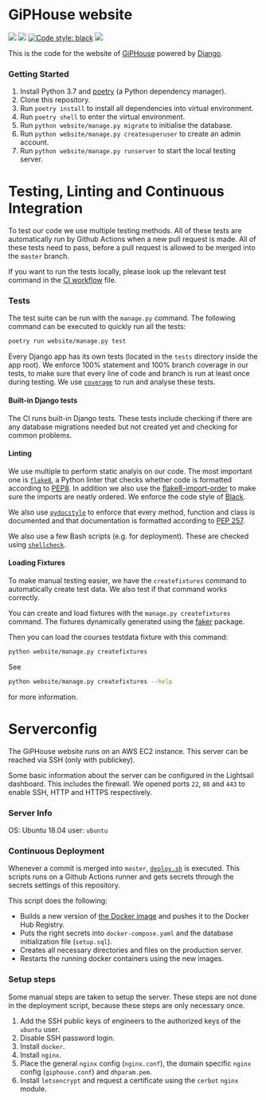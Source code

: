 # GiPHouse website 

![](https://github.com/giphouse/Website/workflows/Linting%20and%20Testing/badge.svg) ![](https://github.com/giphouse/Website/workflows/Deploy%20to%20production/badge.svg) [![Code style: black](https://img.shields.io/badge/code%20style-black-000000.svg)](https://github.com/psf/black) ![](https://img.shields.io/badge/coverage-100%25-brightgreen)

This is the code for the website of [GiPHouse](http://giphouse.nl/) powered by [Django](https://www.djangoproject.com/).

### Getting Started

1. Install Python 3.7 and [poetry](https://poetry.eustace.io/) (a Python dependency manager).
2. Clone this repository.
3. Run `poetry install` to install all dependencies into virtual environment.
4. Run `poetry shell` to enter the virtual environment.
5. Run `python website/manage.py migrate` to initialise the database.
5. Run `python website/manage.py createsuperuser` to create an admin account.
6. Run `python website/manage.py runserver` to start the local testing server.

# Testing, Linting and Continuous Integration

To test our code we use multiple testing methods. All of these tests are automatically run by Github Actions when a new pull request is made.
All of these tests need to pass, before a pull request is allowed to be merged into the `master` branch.

If you want to run the tests locally, please look up the relevant test command in the [CI workflow](/.github/workflows/ci.yaml) file.
 
### Tests

The test suite can be run with the `manage.py` command. The following command can be executed to quickly run all the tests:

```bash
poetry run website/manage.py test
```
Every Django app has its own tests (located in the `tests` directory inside the app root). We enforce 100% statement and 100% branch coverage in our tests, to make sure that every line of code and branch is run at least once during testing. We use [`coverage`](https://coverage.readthedocs.io/en/v4.5.x/) to run and analyse these tests. 

#### Built-in Django tests
The CI runs built-in Django tests. These tests include checking if there are any database migrations needed but not created yet and checking for common problems.

#### Linting
We use multiple to perform static analyis on our code. The most important one is [`flake8`](http://flake8.pycqa.org/en/latest/), a Python linter that checks whether code is formatted according to [PEP8](https://www.python.org/dev/peps/pep-0008/). In addition we also use the [flake8-import-order](https://github.com/PyCQA/flake8-import-order) to make sure the imports are neatly ordered. We enforce the code style of [Black](https://github.com/psf/black).

We also use [`pydocstyle`](https://github.com/PyCQA/pydocstyle) to enforce that every method, function and class is documented and that documentation is formatted according to [PEP 257](https://www.python.org/dev/peps/pep-0257/).

We also use a few Bash scripts (e.g. for deployment). These are checked using [`shellcheck`](https://github.com/koalaman/shellcheck).

#### Loading Fixtures

To make manual testing easier, we have the `createfixtures` command to automatically create test data. We also test if that command works correctly. 

You can  create and load fixtures with the `manage.py createfixtures` command. The fixtures dynamically generated using the [faker](https://pypi.org/project/Faker/) package.

Then you can load the courses testdata fixture with this command:
```bash
python website/manage.py createfixtures
```

See
```bash
python website/manage.py createfixtures --help
```
for more information.

# Serverconfig

The GiPHouse website runs on an AWS EC2 instance. This server can be reached via SSH (only with publickey).

Some basic information about the server can be configured in the Lightsail dashboard. This includes the firewall.
We opened ports `22`, `80` and `443` to enable SSH, HTTP and HTTPS respectively.

### Server Info
OS: Ubuntu 18.04
user: `ubuntu`

### Continuous Deployment
Whenever a commit is merged into `master`, [`deploy.sh`](https://github.com/GipHouse/GiPHouse-Spring-2019/blob/master/resources/deploy.sh) is executed. This scripts runs on a Github Actions runner and gets secrets through the secrets settings of this repository.

This script does the following:
- Builds a new version of [the Docker image](https://hub.docker.com/r/giphouse/giphousewebsite) and pushes it to the Docker Hub Registry.
- Puts the right secrets into `docker-compose.yaml` and the database initialization file (`setup.sql`).
- Creates all necessary directories and files on the production server.
- Restarts the running docker containers using the new images.

### Setup steps
Some manual steps are taken to setup the server. These steps are not done in the deployment script, because these steps are only necessary once.

1. Add the SSH public keys of engineers to the authorized keys of the `ubuntu` user.
2. Disable SSH password login.
3. Install `docker`.
4. Install `nginx`.
5. Place the general `nginx` config (`nginx.conf`), the domain specific `nginx` config (`giphouse.conf`) and `dhparam.pem`.
6. Install `letsencrypt` and request a certificate using the `cerbot` `nginx` module.
